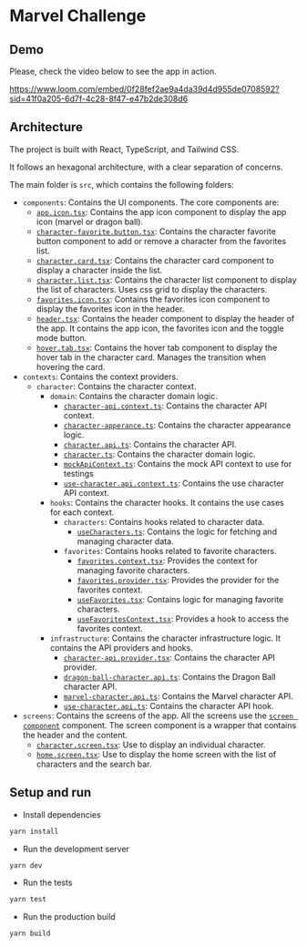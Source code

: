 # Marvel Challenge

## Demo

Please, check the video below to see the app in action.

https://www.loom.com/embed/0f28fef2ae9a4da39d4d955de0708592?sid=41f0a205-6d7f-4c28-8f47-e47b2de308d6

## Architecture

The project is built with React, TypeScript, and Tailwind CSS.

It follows an hexagonal architecture, with a clear separation of concerns.

The main folder is `src`, which contains the following folders:

- `components`: Contains the UI components. The core components are:
  - [`app.icon.tsx`](src/components/ui/app.icon.tsx): Contains the app icon component to display the app icon (marvel or dragon ball).
  - [`character-favorite.button.tsx`](src/components/ui/character-favorite.button.tsx): Contains the character favorite button component to add or remove a character from the favorites list.
  - [`character.card.tsx`](src/components/ui/character.card.tsx): Contains the character card component to display a character inside the list.
  - [`character.list.tsx`](src/components/ui/character.list.tsx): Contains the character list component to display the list of characters. Uses css grid to display the characters.
  - [`favorites.icon.tsx`](src/components/ui/favorites.icon.tsx): Contains the favorites icon component to display the favorites icon in the header.
  - [`header.tsx`](src/components/ui/header.tsx): Contains the header component to display the header of the app. It contains the app icon, the favorites icon and the toggle mode button.
  - [`hover.tab.tsx`](src/components/ui/hover.tab.tsx): Contains the hover tab component to display the hover tab in the character card. Manages the transition when hovering the card.
- `contexts`: Contains the context providers.
  - `character`: Contains the character context.
    - `domain`: Contains the character domain logic.
      - [`character-api.context.ts`](src/contexts/character/domain/character-api.context.ts): Contains the character API context.
      - [`character-apperance.ts`](src/contexts/character/domain/character-apperance.ts): Contains the character appearance logic.
      - [`character.api.ts`](src/contexts/character/domain/character.api.ts): Contains the character API.
      - [`character.ts`](src/contexts/character/domain/character.ts): Contains the character domain logic.
      - [`mockApiContext.ts`](src/contexts/character/domain/mockApiContext.ts): Contains the mock API context to use for testings
      - [`use-character.api.context.ts`](src/contexts/character/domain/use-character.api.context.ts): Contains the use character API context.
    - `hooks`: Contains the character hooks. It contains the use cases for each context.
      - `characters`: Contains hooks related to character data.
        - [`useCharacters.ts`](src/contexts/character/hooks/characters/useCharacters.ts): Contains the logic for fetching and managing character data.
      - `favorites`: Contains hooks related to favorite characters.
        - [`favorites.context.tsx`](src/contexts/character/hooks/favorites/favorites.context.tsx): Provides the context for managing favorite characters.
        - [`favorites.provider.tsx`](src/contexts/character/hooks/favorites/favorites.provider.tsx): Provides the provider for the favorites context.
        - [`useFavorites.tsx`](src/contexts/character/hooks/favorites/useFavorites.tsx): Contains logic for managing favorite characters.
        - [`useFavoritesContext.tsx`](src/contexts/character/hooks/favorites/useFavoritesContext.tsx): Provides a hook to access the favorites context.
    - `infrastructure`: Contains the character infrastructure logic. It contains the API providers and hooks.
      - [`character-api.provider.tsx`](src/contexts/character/infrastructure/character-api.provider.tsx): Contains the character API provider.
      - [`dragon-ball-character.api.ts`](src/contexts/character/infrastructure/dragon-ball-character.api.ts): Contains the Dragon Ball character API.
      - [`marvel-character.api.ts`](src/contexts/character/infrastructure/marvel-character.api.ts): Contains the Marvel character API.
      - [`use-character.api.ts`](src/contexts/character/infrastructure/use-character.api.ts): Contains the character API hook.
- `screens`: Contains the screens of the app. All the screens use the [`screen component`](src/screens/screen.tsx) component. The screen component is a wrapper that contains the header and the content.
  - [`character.screen.tsx`](src/screens/character.screen.tsx): Use to display an individual character.
  - [`home.screen.tsx`](src/screens/home.screen.tsx): Use to display the home screen with the list of characters and the search bar.

## Setup and run
 - Install dependencies
```bash
yarn install
```

- Run the development server
```bash
yarn dev
```

- Run the tests
```bash
yarn test
```

- Run the production build
```bash
yarn build
```


